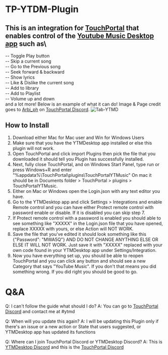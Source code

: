# TP-YTDM-Plugin

## This is an integration for [TouchPortal](https://www.touch-portal.com/) that enables control of the [Youtube Music Desktop app](https://ytmdesktop.app) such as\
-- Toggle Play button\
-- Skip a current song\
-- Go to the Previous song\
-- Seek forward & backward\
-- Show lyrics\
-- Like & Dislike the current song\
-- Add to library\
-- Add to Playlist\
-- Volume up and down\
and a lot more! Below is an example of what it can do! Image & Page credit goes to [Arbi_ph](arbibarbarona@gmail.com)  on [TouchPortal Discord](https://discord.gg/MgxQb8r).
![Tab-YTMD](https://user-images.githubusercontent.com/55416314/107865596-001dec00-6e1d-11eb-8896-07fd6ee6ad9a.png)

## How to Install
1. Download either Mac for Mac user and Win for Windows Users
2. Make sure that you have the YTMDesktop app installed or else this plugin will not work.
3. Open TouchPortal and click import Plugins then pick the file that you downloaded it should tell you Plugin has successfully installed.
4. Next, fully close TouchPortal, and on Windows Start Panel, type run or press Windows+R and enter "%appdata%\TouchPortal\plugins\TouchPortalYTMusic" On mac it should be in Documents folder > TouchPortal > plugins > TouchPortalYTMusic.
5. Either on Mac or Windows open the Login.json with any text editor you have.
6. Go to the YTMDesktop app and click Settings > Integrations and enable Remote control and you can have either Protect remote control with password enable or disable.    If it is disabled you can skip step 7.
7. If Protect remote control with a password is enabled you should able to see something like "XXXXX" in the Login.json file that you have opened, replace XXXXX with yours, or else Action will NOT WORK.
8. Save the file that you've edited it should look something like this {"Password": "MWA5Q"} AND DO NOT CHANGE ANYTHING ELSE OR ELSE IT WILL NOT WORK. Just save it with "XXXXX" replaced with your own code found in your YTMDesktop app under Settings/Integration.
9. Now you have everything set up, you should be able to reopen TouchPortal and you can click any button and should see a new Category that says "YouTube Music". If you don't that means you did something wrong. If you did right you should be good to go.

# Q&A
Q: I can't follow the guide what should I do?
A: You can go to [TouchPortal Discord](https://discord.gg/MgxQb8r) and contact me at #ytmd

Q: When will you update this again?
A: I will be updating this Plugin only if there's an issue or a new action or State that users suggested, or YTMDesktop app has updated its functions

Q: Where can I join TouchPortal Discord or YTMDesktop Discord?
A: This is [YTMDesktop Discord](https://discord.gg/jEdRHKg7bG) and this is the [TouchPortal Discord](https://discord.gg/MgxQb8r)
